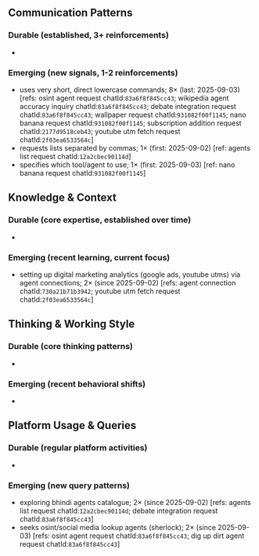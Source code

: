 ## Communication Patterns
### Durable (established, 3+ reinforcements)
-

### Emerging (new signals, 1-2 reinforcements)
- uses very short, direct lowercase commands; 8× (last: 2025-09-03) [refs: osint agent request chatId:`83a6f8f845cc43`; wikipedia agent accuracy inquiry chatId:`83a6f8f845cc43`; debate integration request chatId:`83a6f8f845cc43`; wallpaper request chatId:`931082f00f1145`; nano banana request chatId:`931082f00f1145`; subscription addition request chatId:`2177d9518ceb43`; youtube utm fetch request chatId:`2f03ea6533564c`]
- requests lists separated by commas; 1× (first: 2025-09-02) [ref: agents list request chatId:`12a2cbec90114d`]
- specifies which tool/agent to use; 1× (first: 2025-09-03) [ref: nano banana request chatId:`931082f00f1145`]

## Knowledge & Context
### Durable (core expertise, established over time)
-

### Emerging (recent learning, current focus)
- setting up digital marketing analytics (google ads, youtube utms) via agent connections; 2× (since 2025-09-02) [refs: agent connection chatId:`730a21b71b3942`; youtube utm fetch request chatId:`2f03ea6533564c`]

## Thinking & Working Style
### Durable (core thinking patterns)
-

### Emerging (recent behavioral shifts)
-

## Platform Usage & Queries
### Durable (regular platform activities)
-

### Emerging (new query patterns)
- exploring bhindi agents catalogue; 2× (since 2025-09-02) [refs: agents list request chatId:`12a2cbec90114d`; debate integration request chatId:`83a6f8f845cc43`]
- seeks osint/social media lookup agents (sherlock); 2× (since 2025-09-03) [refs: osint agent request chatId:`83a6f8f845cc43`; dig up dirt agent request chatId:`83a6f8f845cc43`]